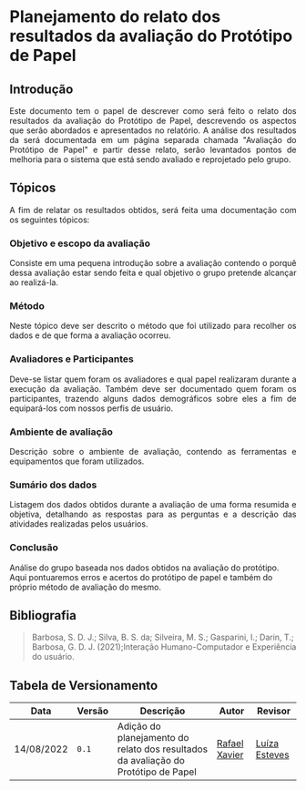 # Planejamento do relato dos resultados da avaliação do Protótipo de Papel

## Introdução

<div style="text-align: justify">
Este documento tem o papel de descrever como será feito o relato dos resultados da avaliação do Protótipo de Papel, descrevendo os aspectos que serão abordados e apresentados no relatório. A análise dos resultados da será documentada em um página separada chamada "Avaliação do Protótipo de Papel" e partir desse relato, serão levantados pontos de melhoria para o sistema que está sendo avaliado e reprojetado pelo grupo.
</div>

## Tópicos

<div style="text-align: justify">
A fim de relatar os resultados obtidos, será feita uma documentação com os seguintes tópicos:
</div>

### Objetivo e escopo da avaliação

<div style="text-align: justify">
Consiste em uma pequena introdução sobre a avaliação contendo o porquê dessa avaliação estar sendo feita e qual objetivo o grupo pretende alcançar ao realizá-la.
</div>

### Método

<div style="text-align: justify">
Neste tópico deve ser descrito o método que foi utilizado para recolher os dados e de que forma a avaliação ocorreu.
</div>

### Avaliadores e Participantes

<div style="text-align: justify">
Deve-se listar quem foram os avaliadores e qual papel realizaram durante a execução da avaliação. Também deve ser documentado quem foram os participantes, trazendo alguns dados demográficos sobre eles a fim de equipará-los com nossos perfis de usuário.
</div>

### Ambiente de avaliação

<div style="text-align: justify">
Descrição sobre o ambiente de avaliação, contendo as ferramentas e equipamentos que foram utilizados. 
</div>

### Sumário dos dados

<div style="text-align: justify">
Listagem dos dados obtidos durante a avaliação de uma forma resumida e objetiva, detalhando as respostas para as perguntas e a descrição das atividades realizadas pelos usuários.
</div>

### Conclusão

Análise do grupo baseada nos dados obtidos na avaliação do protótipo. Aqui pontuaremos erros e acertos do protótipo de papel e também do próprio método de avaliação do mesmo.


## Bibliografia
> Barbosa, S. D. J.; Silva, B. S. da; Silveira, M. S.; Gasparini, I.; Darin, T.; Barbosa, G. D. J. (2021);Interação Humano-Computador e Experiência do usuário.

## Tabela de Versionamento

| Data | Versão | Descrição | Autor | Revisor |
| ---- | ------ | --------- | ----- | ------- |
| 14/08/2022 | `0.1`  | Adição do planejamento do relato dos resultados da avaliação do Protótipo de Papel | [Rafael Xavier](https://github.com/rafaelxavierr) | [Luíza Esteves](https://github.com/luiza-esteves)
